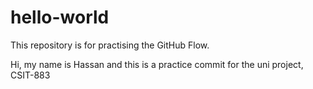 # hello-world
This repository is for practising the GitHub Flow.

Hi, my name is Hassan and this is a practice commit for the uni project, CSIT-883
